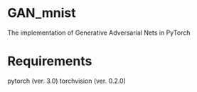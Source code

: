 # GAN_mnist

The implementation of Generative Adversarial Nets in PyTorch

# Requirements
pytorch (ver. 3.0)
torchvision (ver. 0.2.0)
